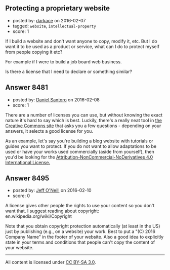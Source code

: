 ## Protecting a proprietary website

- posted by: [darkace](https://stackexchange.com/users/2823302/darkace) on 2016-02-07
- tagged: `website`, `intellectual-property`
- score: 1

If I build a website and don't want anyone to copy, modify it, etc. But I do want it to be used as a product or service, what can I do to protect myself from people copying it etc?

For example if I were to build a job board web business.

Is there a license that I need to declare or something similar?


## Answer 8481

- posted by: [Daniel Santoro](https://stackexchange.com/users/3143116/daniel-santoro) on 2016-02-08
- score: 1

<p>There are a number of licenses you can use, but without knowing the exact nature it's hard to say which is best. Luckily, there's a really neat tool in <a href="http://creativecommons.org/choose/" rel="nofollow">the Creative Commons site</a> that asks you a few questions - depending on your answers, it selects a good license for you.</p>

<p>As an example, let's say you're building a blog website with tutorials or guides you want to protect. If you do not want to allow adaptations to be used or have your works used commercially (aside from yourself), then you'd be looking for the <a href="http://creativecommons.org/licenses/by-nc-nd/4.0/" rel="nofollow">Attribution-NonCommercial-NoDerivatives 4.0 International License.</a></p>



## Answer 8495

- posted by: [Jeff O'Neill](https://stackexchange.com/users/46273/jeff-o-neill) on 2016-02-10
- score: 0

A license gives other people the rights to use your content so you don't want that. I suggest reading about copyright: en.wikipedia.org/wiki/Copyright

Note that you obtain copyright protection automatically (at least in the US) just by publishing (e.g., on a website) your work.  Best to put a "(C) 2016 Company Name" in the footer of your website.  Also a good idea to explicitly state in your terms and conditions that people can't copy the content of your website.



---

All content is licensed under [CC BY-SA 3.0](https://creativecommons.org/licenses/by-sa/3.0/).
